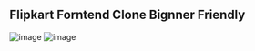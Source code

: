 ## Flipkart Forntend Clone Bignner Friendly
![image](https://github.com/user-attachments/assets/275af660-5c9e-470e-ad9e-3272de0b7ab5)
![image](https://github.com/user-attachments/assets/7de4535e-a2ff-4918-a986-2d956aed96e7)
